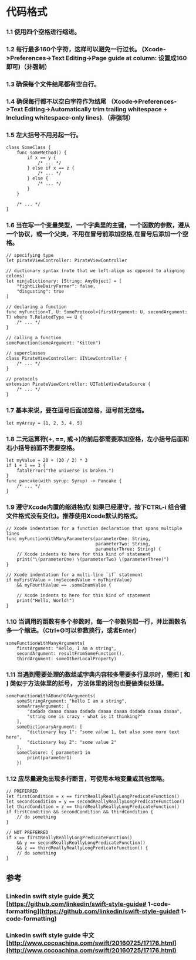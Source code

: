 # 代码格式
### 1.1 使用四个空格进行缩进。
### 1.2 每行最多160个字符，这样可以避免一行过长。 (Xcode->Preferences->Text Editing->Page guide at column: 设置成160即可)（非强制）
### 1.3 确保每个文件结尾都有空白行。
### 1.4 确保每行都不以空白字符作为结尾 （Xcode->Preferences->Text Editing->Automatically trim trailing whitespace + Including whitespace-only lines).（非强制）
### 1.5 左大括号不用另起一行。
	class SomeClass {
	    func someMethod() {
	        if x == y {
	            /* ... */
	        } else if x == z {
	            /* ... */
	        } else {
	            /* ... */
	        }
	    }
	
	    /* ... */
	}

### 1.6 当在写一个变量类型，一个字典里的主键，一个函数的参数，遵从一个协议，或一个父类，不用在冒号前添加空格,在冒号后添加一个空格。

	// specifying type
	let pirateViewController: PirateViewController
	
	// dictionary syntax (note that we left-align as opposed to aligning colons)
	let ninjaDictionary: [String: AnyObject] = [
	    "fightLikeDairyFarmer": false,
	    "disgusting": true
	]
	
	// declaring a function
	func myFunction<T, U: SomeProtocol>(firstArgument: U, secondArgument: T) where T.RelatedType == U {
	    /* ... */
	}
	
	// calling a function
	someFunction(someArgument: "Kitten")
	
	// superclasses
	class PirateViewController: UIViewController {
	    /* ... */
	}
	
	// protocols
	extension PirateViewController: UITableViewDataSource {
	    /* ... */
	}
### 1.7 基本来说，要在逗号后面加空格，逗号前无空格。
	let myArray = [1, 2, 3, 4, 5]
### 1.8 二元运算符(+, ==, 或->)的前后都需要添加空格，左小括号后面和右小括号前面不需要空格。
	let myValue = 20 + (30 / 2) * 3
	if 1 + 1 == 3 {
	    fatalError("The universe is broken.")
	}
	func pancake(with syrup: Syrup) -> Pancake {
	    /* ... */
	}
### 1.9  遵守Xcode内置的缩进格式( 如果已经遵守，按下CTRL-i 组合键文件格式没有变化)。推荐使用Xcode默认的格式。
	// Xcode indentation for a function declaration that spans multiple lines
	func myFunctionWithManyParameters(parameterOne: String,
	                                  parameterTwo: String,
	                                  parameterThree: String) {
	    // Xcode indents to here for this kind of statement
	    print("\(parameterOne) \(parameterTwo) \(parameterThree)")
	}
	
	// Xcode indentation for a multi-line `if` statement
	if myFirstValue > (mySecondValue + myThirdValue)
	    && myFourthValue == .someEnumValue {
	
	    // Xcode indents to here for this kind of statement
	    print("Hello, World!")
	}

### 1.10 当调用的函数有多个参数时，每一个参数另起一行，并比函数名多一个缩进。（Ctrl+O可以参数换行，或者Enter）
	someFunctionWithManyArguments(
	    firstArgument: "Hello, I am a string",
	    secondArgument: resultFromSomeFunction(),
	    thirdArgument: someOtherLocalProperty)

### 1.11 当遇到需要处理的数组或字典内容较多需要多行显示时，需把 [ 和 ] 类似于方法体里的括号， 方法体里的闭包也要做类似处理。
	someFunctionWithABunchOfArguments(
	    someStringArgument: "hello I am a string",
	    someArrayArgument: [
	        "dadada daaaa daaaa dadada daaaa daaaa dadada daaaa daaaa",
	        "string one is crazy - what is it thinking?"
	    ],
	    someDictionaryArgument: [
	        "dictionary key 1": "some value 1, but also some more text here",
	        "dictionary key 2": "some value 2"
	    ],
	    someClosure: { parameter1 in
	        print(parameter1)
	    })

### 1.12 应尽量避免出现多行断言，可使用本地变量或其他策略。
	// PREFERRED
	let firstCondition = x == firstReallyReallyLongPredicateFunction()
	let secondCondition = y == secondReallyReallyLongPredicateFunction()
	let thirdCondition = z == thirdReallyReallyLongPredicateFunction()
	if firstCondition && secondCondition && thirdCondition {
	    // do something
	}
	
	// NOT PREFERRED
	if x == firstReallyReallyLongPredicateFunction()
	    && y == secondReallyReallyLongPredicateFunction()
	    && z == thirdReallyReallyLongPredicateFunction() {
	    // do something
	}

## 参考

### Linkedin swift style guide 英文[https://github.com/linkedin/swift-style-guide# 1-code-formatting](https://github.com/linkedin/swift-style-guide# 1-code-formatting)

### Linkedin swift style guide 中文[http://www.cocoachina.com/swift/20160725/17176.html](http://www.cocoachina.com/swift/20160725/17176.html)
